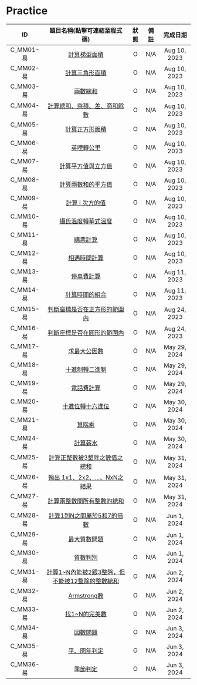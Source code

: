 # Practice

|ID|題目名稱(點擊可連結至程式碼)|狀態|備註|完成日期|
|:-:|:-:|:-:|:-:|:-:|
|C_MM01-易|[計算梯型面積](./C_MM01_E/src/Main.java)|O|N/A|Aug 10, 2023|
|C_MM02-易|[計算三角形面積](./C_MM02_E/src/Main.java)|O|N/A|Aug 10, 2023|
|C_MM03-易|[兩數總和](./C_MM03_E/src/Main.java)|O|N/A|Aug 10, 2023|
|C_MM04-易|[計算總和、乘積、差、商和餘數](./C_MM04_E/src/Main.java)|O|N/A|Aug 10, 2023|
|C_MM05-易|[計算正方形面積](./C_MM05_E/src/Main.java)|O|N/A|Aug 10, 2023|
|C_MM06-易|[英哩轉公里](./C_MM06_E/src/Main.java)|O|N/A|Aug 10, 2023|
|C_MM07-易|[計算平方值與立方值](./C_MM07_E/src/Main.java)|O|N/A|Aug 10, 2023|
|C_MM08-易|[計算兩數和的平方值](./C_MM08_E/src/Main.java)|O|N/A|Aug 10, 2023|
|C_MM09-易|[計算 i 次方的值](./C_MM09_E/src/Main.java)|O|N/A|Aug 10, 2023|
|C_MM10-易|[攝氏溫度轉華式溫度](./C_MM10_E/src/Main.java)|O|N/A|Aug 10, 2023|
|C_MM11-易|[購票計算](./C_MM11_E/src/Main.java)|O|N/A|Aug 10, 2023|
|C_MM12-易|[相遇時間計算](./C_MM12_E/src/Main.java)|O|N/A|Aug 10, 2023|
|C_MM13-易|[停車費計算](./C_MM13_E/src/Main.java)|O|N/A|Aug 11, 2023|
|C_MM14-易|[計算時間的組合](./C_MM14_E/src/Main.java)|O|N/A|Aug 11, 2023|
|C_MM15-易|[判斷座標是否在正方形的範圍內](./C_MM15_E/src/Main.java)|O|N/A|Aug 24, 2023|
|C_MM16-易|[判斷座標是否在圓形的範圍內](./C_MM16_E/src/Main.java)|O|N/A|Aug 24, 2023|
|C_MM17-易|[求最大公因數](./C_MM17_E/src/Main.java)|O|N/A|May 29, 2024|
|C_MM18-易|[十進制轉二進制](./C_MM18_E/src/Main.java)|O|N/A|May 29, 2024|
|C_MM19-易|[電話費計算](./C_MM19_E/src/Main.java)|O|N/A|May 29, 2024|
|C_MM20-易|[十進位轉十六進位](./C_MM20_E/src/Main.java)|O|N/A|May 30, 2024|
|C_MM21-易|[算階乘](./C_MM21_E/src/Main.java)|O|N/A|May 30, 2024|
|C_MM24-易|[計算薪水](./C_MM24_E/src/Main.java)|O|N/A|May 30, 2024|
|C_MM25-易|[計算正整數被3整除之數值之總和](./C_MM25_E/src/Main.java)|O|N/A|May 31, 2024|
|C_MM26-易|[輸出 1x1、2x2、...、NxN之結果](./C_MM26_E/src/Main.java)|O|N/A|May 31, 2024|
|C_MM27-易|[計算兩整數間所有整數的總和](./C_MM27_E/src/Main.java)|O|N/A|May 31, 2024|
|C_MM28-易|[計算1到N之間屬於5和7的倍數](./C_MM28_E/src/Main.java)|O|N/A|Jun 1, 2024|
|C_MM29-易|[最大質數問題](./C_MM29_E/src/Main.java)|O|N/A|Jun 1, 2024|
|C_MM30-易|[質數判別](./C_MM30_E/src/Main.java)|O|N/A|Jun 1, 2024|
|C_MM31-易|[計算1~N內能被2跟3整除，但不能被12整除的整數總和](./C_MM31_E/src/Main.java)|O|N/A|Jun 2, 2024|
|C_MM32-易|[Armstrong數](./C_MM32_E/src/Main.java)|O|N/A|Jun 2, 2024|
|C_MM33-易|[找1~N的完美數](./C_MM33_E/src/Main.java)|O|N/A|Jun 2, 2024|
|C_MM34-易|[因數問題](./C_MM34_E/src/Main.java)|O|N/A|Jun 3, 2024|
|C_MM35-易|[平、閏年判定](./C_MM35_E/src/Main.java)|O|N/A|Jun 3, 2024|
|C_MM36-易|[季節判定](./C_MM36_E/src/Main.java)|O|N/A|Jun 3, 2024|
